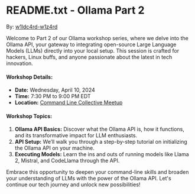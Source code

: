 # README.txt - Ollama Part 2

By: [w1ldc4rd-w1z4rd](https://github.com/w1ldc4rd-w1z4rd)

Welcome to Part 2 of our Ollama workshop series, where we delve into the Ollama API, your gateway to integrating open-source Large Language Models (LLMs) directly into your local setup. This session is crafted for hackers, Linux buffs, and anyone passionate about the latest in tech innovation.

#### Workshop Details:

- **Date:** Wednesday, April 10, 2024
- **Time:** 7:30 PM to 9:00 PM EDT
- **Location:** [Command Line Collective Meetup](https://www.meetup.com/command-line-collective/events/300022054/)

#### Workshop Topics:

1. **Ollama API Basics:** Discover what the Ollama API is, how it functions, and its transformative impact for LLM enthusiasts.
2. **API Setup:** We’ll walk you through a step-by-step tutorial on initializing the Ollama API on your machine.
3. **Executing Models:** Learn the ins and outs of running models like Llama 2, Mistral, and CodeLlama through the API.

Embrace this opportunity to deepen your command-line skills and broaden your understanding of LLMs with the power of the Ollama API. Let's continue our tech journey and unlock new possibilities!
